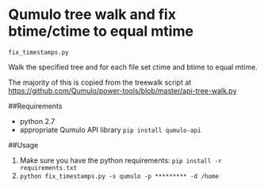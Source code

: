 # Qumulo tree walk and fix btime/ctime to equal mtime

`fix_timestamps.py`

Walk the specified tree and for each file set ctime and btime to equal mtime.

The majority of this is copied from the treewalk script at 
https://github.com/Qumulo/power-tools/blob/master/api-tree-walk.py

##Requirements
* python 2.7
* appropriate Qumulo API library `pip install qumulo-api`

##Usage
1. Make sure you have the python requirements: `pip install -r requirements.txt`
2. `python fix_timestamps.py -s qumulo -p ********* -d /home`


